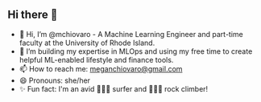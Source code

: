 ## Hi there 👋

- 👋 Hi, I’m @mchiovaro - A Machine Learning Engineer and part-time faculty at the University of Rhode Island. 
- 🌱 I’m building my expertise in MLOps and using my free time to create helpful ML-enabled lifestyle and finance tools.
- 📫 How to reach me: meganchiovaro@gmail.com
- 😄 Pronouns: she/her
- ✨ Fun fact: I'm an avid 🏄🏼‍♀️ surfer and 🧗🏼‍♀️ rock climber!
